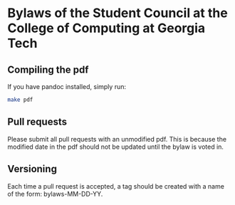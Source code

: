 # Bylaws of the Student Council at the College of Computing at Georgia Tech

## Compiling the pdf
If you have pandoc installed, simply run:
```bash
make pdf
```

## Pull requests
Please submit all pull requests with an unmodified pdf. This is because the modified date in the pdf should not be
updated until the bylaw is voted in.

## Versioning
Each time a pull request is accepted, a tag should be created with a name of the form: bylaws-MM-DD-YY.
